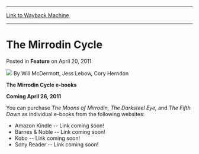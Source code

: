 
---
[Link to Wayback Machine](https://web.archive.org/web/20160316005945/http://magic.wizards.com/en/articles/archive/feature/mirrodin-cycle-2011-04-20-0)

[_metadata_:author]:- "Will McDermott"
[_metadata_:description]:- "The Mirrodin Cycle e-booksComing April 26, 2011You can purchase The Moons of Mirrodin, The Darksteel Eye, and The Fifth Dawn as individual e-books from the following websites:"
[_metadata_:generator]:- "Drupal 7 (http://drupal.org)"
[_metadata_:node]:- "638841"
[_metadata_:publish_date]:- "2011-04-20"
[_metadata_:source]:- "div-main-content"
[_metadata_:title]:- "The Mirrodin Cycle"
[_metadata_:wayback_capture_timestamp]:- "2016-03-16 00:59:45"
[_metadata_:wayback_raw_url]:- "https://web.archive.org/web/20160316005945id_/http://magic.wizards.com/en/articles/archive/feature/mirrodin-cycle-2011-04-20-0"
[_metadata_:wayback_url]:- "http://magic.wizards.com/en/articles/archive/feature/mirrodin-cycle-2011-04-20-0"
---


The Mirrodin Cycle
==================



 Posted in **Feature**
 on April 20, 2011 






![](https://media.magic.wizards.com/styles/auth_small/public/generic-avatar-150_341.png)
By Will McDermott, Jess Lebow, Cory Herndon











**The Mirrodin Cycle e-books**

**Coming April 26, 2011**

You can purchase *The Moons of Mirrodin, The Darksteel Eye,* and *The Fifth Dawn* as individual e-books from the following websites:




* Amazon Kindle -- Link coming soon!
* Barnes & Noble -- Link coming soon!
* Kobo -- Link coming soon!
* Sony Reader -- Link coming soon!






